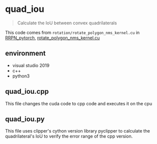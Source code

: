 # quad_iou

> Calculate the IoU between convex quadrilaterals

This code comes from `rotation/rotate_polygon_nms_kernel.cu` in [RRPN_pytorch](https://github.com/mjq11302010044/RRPN_pytorch),
[rotate_polygon_nms_kernel.cu](https://github.com/mjq11302010044/RRPN_pytorch/blob/master/rotation/rotate_polygon_nms_kernel.cu)

## environment

- visual studio 2019
- c++
- python3

## quad_iou.cpp

This file changes the cuda code to cpp code and executes it on the cpu

## quad_iou.py

This file uses clipper's cython version library pyclipper to calculate the quadrilateral's IoU to verify the error range of the cpp version.

